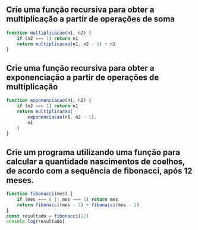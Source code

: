 ## Crie uma função recursiva para obter a multiplicação a partir de operações de soma
```js
function multiplicacao(n1, n2) {
    if (n2 === 1) return n1
    return multiplicacao(n1, n2 - 1) + n1
}
```

## Crie uma função recursiva para obter a exponenciação a partir de operações de multiplicação
```js
function exponenciacao(n1, n2) {
    if (n2 === 1) return n1
    return multiplicacao(
        exponenciacao(n1, n2 - 1),
        n1
    )
}
```

## Crie um programa utilizando uma função para calcular a quantidade nascimentos de coelhos, de acordo com a sequência de fibonacci, após 12 meses.
```js
function fibonacci(mes) {
    if (mes === 0 || mes === 1) return mes
    return fibonacci(mes - 1) + fibonacci(mes - 2)
}
const resultado = fibonacci(12)
console.log(resultado)
```
